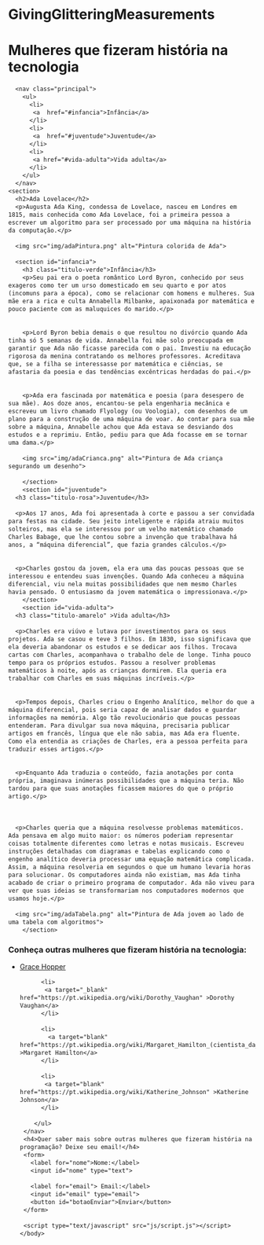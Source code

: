 # GivingGlitteringMeasurements

<!DOCTYPE HTML>
<html> 
  <head>
    <title> Ada Lovelace (construindo) </title>
    <link href="css/style.css" rel="stylesheet">
  </head>
  <body>
      <h1>Mulheres que fizeram história na tecnologia</h1>

      <nav class="principal">
        <ul>
          <li>
           <a  href="#infancia">Infância</a>
          </li>
          <li>
           <a  href="#juventude">Juventude</a>
          </li>
          <li>
           <a href="#vida-adulta">Vida adulta</a>
          </li>
        </ul>
      </nav>
    <section>
      <h2>Ada Lovelace</h2>
      <p>Augusta Ada King, condessa de Lovelace, nasceu em Londres em 1815, mais conhecida como Ada Lovelace, foi a primeira pessoa a escrever um algoritmo para ser processado por uma máquina na história da computação.</p>

      <img src="img/adaPintura.png" alt="Pintura colorida de Ada">

      <section id="infancia">
        <h3 class="titulo-verde">Infância</h3>
        <p>Seu pai era o poeta romântico Lord Byron, conhecido por seus exageros como ter um urso domesticado em seu quarto e por atos (incomuns para a época), como se relacionar com homens e mulheres. Sua mãe era a rica e culta Annabella Milbanke, apaixonada por matemática e pouco paciente com as maluquices do marido.</p>


        <p>Lord Byron bebia demais o que resultou no divórcio quando Ada tinha só 5 semanas de vida. Annabella foi mãe solo preocupada em garantir que Ada não ficasse parecida com o pai. Investiu na educação rigorosa da menina contratando os melhores professores. Acreditava que, se a filha se interessasse por matemática e ciências, se afastaria da poesia e das tendências excêntricas herdadas do pai.</p>


        <p>Ada era fascinada por matemática e poesia (para desespero de sua mãe). Aos doze anos, encantou-se pela engenharia mecânica e escreveu um livro chamado Flyology (ou Voologia), com desenhos de um plano para a construção de uma máquina de voar. Ao contar para sua mãe sobre a máquina, Annabelle achou que Ada estava se desviando dos estudos e a reprimiu. Então, pediu para que Ada focasse em se tornar uma dama.</p>

        <img src="img/adaCrianca.png" alt="Pintura de Ada criança segurando um desenho">

        </section>
        <section id="juventude">
      <h3 class="titulo-rosa">Juventude</h3>

      <p>Aos 17 anos, Ada foi apresentada à corte e passou a ser convidada para festas na cidade. Seu jeito inteligente e rápida atraiu muitos solteiros, mas ela se interessou por um velho matemático chamado Charles Babage, que lhe contou sobre a invenção que trabalhava há anos, a “máquina diferencial”, que fazia grandes cálculos.</p>


      <p>Charles gostou da jovem, ela era uma das poucas pessoas que se interessou e entendeu suas invenções. Quando Ada conheceu a máquina diferencial, viu nela muitas possibilidades que nem mesmo Charles havia pensado. O entusiasmo da jovem matemática o impressionava.</p>
        </section>
        <section id="vida-adulta">
      <h3 class="titulo-amarelo" >Vida adulta</h3>

      <p>Charles era viúvo e lutava por investimentos para os seus projetos. Ada se casou e teve 3 filhos. Em 1830, isso significava que ela deveria abandonar os estudos e se dedicar aos filhos. Trocava cartas com Charles, acompanhava o trabalho dele de longe. Tinha pouco tempo para os próprios estudos. Passou a resolver problemas matemáticos à noite, após as crianças dormirem. Ela queria era trabalhar com Charles em suas máquinas incríveis.</p>


      <p>Tempos depois, Charles criou o Engenho Analítico, melhor do que a máquina diferencial, pois seria capaz de analisar dados e guardar informações na memória. Algo tão revolucionário que poucas pessoas entenderam. Para divulgar sua nova máquina, precisaria publicar artigos em francês, língua que ele não sabia, mas Ada era fluente. Como ela entendia as criações de Charles, era a pessoa perfeita para traduzir esses artigos.</p>


      <p>Enquanto Ada traduzia o conteúdo, fazia anotações por conta própria, imaginava inúmeras possibilidades que a máquina teria. Não tardou para que suas anotações ficassem maiores do que o próprio artigo.</p>


        
      <p>Charles queria que a máquina resolvesse problemas matemáticos. Ada pensava em algo muito maior: os números poderiam representar coisas totalmente diferentes como letras e notas musicais. Escreveu instruções detalhadas com diagramas e tabelas explicando como o engenho analítico deveria processar uma equação matemática complicada. Assim, a máquina resolveria em segundos o que um humano levaria horas para solucionar. Os computadores ainda não existiam, mas Ada tinha acabado de criar o primeiro programa de computador. Ada não viveu para ver que suas ideias se transformariam nos computadores modernos que usamos hoje.</p>

      <img src="img/adaTabela.png" alt="Pintura de Ada jovem ao lado de uma tabela com algoritmos">
        </section>
  </section>
      <h3>Conheça outras mulheres que fizeram história na tecnologia:</h3>
     <nav>
        <ul>
          <li> 
            <a target="_blank" href="https://pt.wikipedia.org/wiki/Grace_Hopper">Grace Hopper</a>
          </li>

          <li>
           <a target="_blank" href="https://pt.wikipedia.org/wiki/Dorothy_Vaughan" >Dorothy Vaughan</a>
          </li>

          <li>
            <a target="blank" href="https://pt.wikipedia.org/wiki/Margaret_Hamilton_(cientista_da_computa%C3%A7%C3%A3o)" >Margaret Hamilton</a>
          </li>

          <li>
           <a target="blank" href="https://pt.wikipedia.org/wiki/Katherine_Johnson" >Katherine Johnson</a>
          </li>

        </ul>
     </nav>
     <h4>Quer saber mais sobre outras mulheres que fizeram história na programação? Deixe seu email!</h4>
     <form>
       <label for="nome">Nome:</label>
       <input id="nome" type="text">
       
       <label for="email"> Email:</label>
       <input id="email" type="email">
       <button id="botaoEnviar">Enviar</button>
     </form>

     <script type="text/javascript" src="js/script.js"></script>
    </body>
</html>
